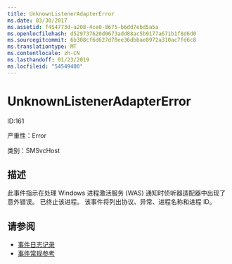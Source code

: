```yaml
---
title: UnknownListenerAdapterError
ms.date: 03/30/2017
ms.assetid: f454773d-a208-4ce0-8675-b6dd7ebd5a5a
ms.openlocfilehash: d529737620d0673add88ac5b9177a671b1f8d6d0
ms.sourcegitcommit: 6b308cf6d627d78ee36dbbae8972a310ac7fd6c8
ms.translationtype: MT
ms.contentlocale: zh-CN
ms.lasthandoff: 01/23/2019
ms.locfileid: "54549400"
---
```

# <a name="unknownlisteneradaptererror"></a>UnknownListenerAdapterError
ID:161  
  
 严重性：Error  
  
 类别：SMSvcHost  
  
## <a name="description"></a>描述  
 此事件指示在处理 Windows 进程激活服务 (WAS) 通知时侦听器适配器中出现了意外错误。 已终止该进程。 该事件将列出协议、异常、进程名称和进程 ID。  
  
## <a name="see-also"></a>请参阅
- [事件日志记录](../../../../../docs/framework/wcf/diagnostics/event-logging/index.md)
- [事件常规参考](../../../../../docs/framework/wcf/diagnostics/event-logging/events-general-reference.md)
